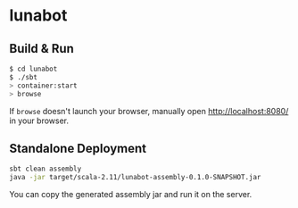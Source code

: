 # lunabot

## Build & Run

```sh
$ cd lunabot
$ ./sbt
> container:start
> browse
```


If `browse` doesn't launch your browser, manually open [http://localhost:8080/](http://localhost:8080/) in your browser.


## Standalone Deployment


```sh
sbt clean assembly
java -jar target/scala-2.11/lunabot-assembly-0.1.0-SNAPSHOT.jar
```

You can copy the generated assembly jar and run it on the server.

